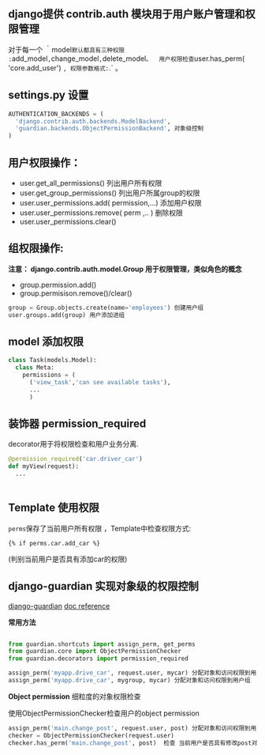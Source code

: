 
## django提供 contrib.auth  模块用于用户账户管理和权限管理 

对于每一个 ｀model` 默认都具有三种权限 : `add_model`,`change_model`,`delete_model` 。 
用户权限检查 `user.has_perm( 'core.add_user') ` , 权限参数格式: `<app label>.<permission codename>` 。

## settings.py 设置

```python
AUTHENTICATION_BACKENDS = (
  'django.contrib.auth.backends.ModelBackend',
  'guardian.backends.ObjectPermissionBackend', 对象级控制
)
```

## 用户权限操作： 
* user.get_all_permissions() 列出用户所有权限
* user.get_group_permissions() 列出用户所属group的权限
* user.user_permissions.add( permission,...)  添加用户权限
* user.user_permissions.remove( perm ,.. ) 删除权限
* user.user_permissions.clear() 

## 组权限操作:  
**注意： django.contrib.auth.model.Group 用于权限管理，类似角色的概念**

* group.permission.add() 
* group.permisison.remove()/clear()

```python
group = Group.objects.create(name='employees') 创建用户组
user.groups.add(group) 用户添加进组

```
## model 添加权限
```python
class Task(models.Model):
  class Meta:
    permissions = ( 
      ('view_task','can see available tasks'),
      ...
      )
```

## 装饰器 permission_required 
decorator用于将权限检查和用户业务分离. 

```python
@permission_required('car.driver_car')
def myView(request):
  ... 
  
```

## Template 使用权限
 `perms`保存了当前用户所有权限 ，Template中检查权限方式: 
 
 ` {% if perms.car.add_car %} ` 
 
 (判别当前用户是否具有添加car的权限) 
 
 ## django-guardian 实现对象级的权限控制 
 
[django-guardian](https://github.com/django-guardian/django-guardian) 
[doc reference](https://django-guardian.readthedocs.io/) 

**常用方法**
```python

from guardian.shortcuts import assign_perm, get_perms
from guardian.core import ObjectPermissionChecker
from guardian.decorators import permission_required

assign_perm('myapp.drive_car', request.user, mycar) 分配对象和访问权限到用户
assign_perm('myapp.drive_car', mygroup, mycar) 分配对象和访问权限到用户组  这就是细颗粒度的权限控制了


```
**Object permission**
细粒度的对象权限检查

使用ObjectPermissionChecker检查用户的object permission

```python
assign_perm('main.change_post', request.user, post) 分配对象和访问权限到用户组  这就是细颗粒度的权限控制了
checker = ObjectPermissionChecker(request.user)
checker.has_perm('main.change_post', post)  检查 当前用户是否具有修改post对象的权限


```

